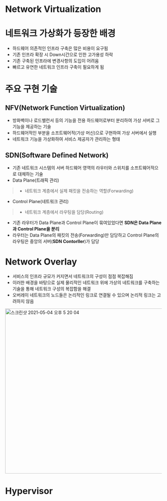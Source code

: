 Network Virtualization
===========================

# 네트워크 가상화가 등장한 배경   
* 하드웨어 의존적인 인프라 구축은 많은 비용이 요구됨
* 기존 인프라 확장 시 Down시간으로 인한 고가용성 하락
* 기존 구축된 인프라에 변경사항의 도입이 어려움
* 빠르고 유연한 네트워크 인프라 구축이 필요하게 됨

# 주요 구현 기술 
## NFV(Network Function Virtualization)
* 방화벽이나 로드밸런서 등의 기능을 전용 하드웨어로부터 분리하여 가상 서버로 그 기능을 제공하는 기술
* 하드웨어적인 부분을 소프트웨어적(가상 머신)으로 구현하여 가상 서버에서 실행
* 네트워크 기능을 가상화하여 서비스 제공자가 관리하는 형태



## SDN(Software Defined Network)
* 기존 네트워크 시스템의 서버 하드웨어 영역의 라우터와 스위치를 소프트웨어적으로 대체하는 기술
* Data Plane(트래픽 관리)   
> * 네트워크 계층에서 실제 패킷을 전송하는 역할(Forwarding)   
* Control Plane(네트워크 관리)   
> * 네트워크 계층에서 라우팅을 담당(Routing)   
* 기존 라우터가 Data Plane과 Control Plane이 묶여있었다면 **SDN은 Data Plane과 Control Plane을 분리**
*  라우터는 Data Plane의 패킷의 전송(Forwarding)만 담당하고 Control Plane의 라우팅은 중앙의 서버(**SDN Contorller**)가 담당


# Network Overlay
* 서비스의 인프라 규모가 커지면서 네트워크의 구성이 점점 복잡해짐
* 이러한 배경을 바탕으로 실제 물리적인 네트워크 위에 가상의 네트워크를 구축하는 기술을 통해 네트워크 구성의 복잡함을 해결   
* 오버레이 네트워크의 노드들은 논리적인 링크로 연결될 수 있으며 논리적 링크는 고려하지 않음
<img width="529" alt="스크린샷 2021-05-04 오후 5 20 04" src="https://user-images.githubusercontent.com/57285121/116977117-037a9280-acfd-11eb-87f0-f2db6c3522cc.png">   

# Hypervisor
